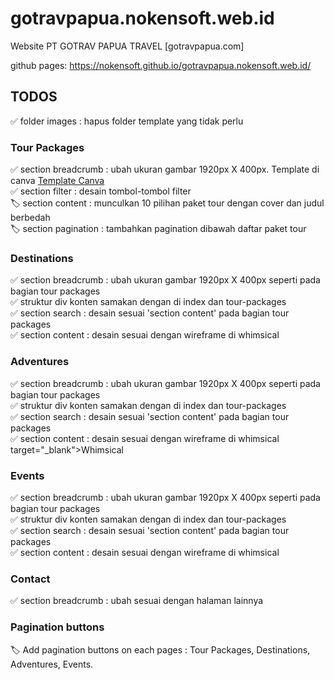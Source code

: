 # gotravpapua.nokensoft.web.id
Website PT GOTRAV PAPUA TRAVEL [gotravpapua.com]

github pages: https://nokensoft.github.io/gotravpapua.nokensoft.web.id/


## TODOS

✅ folder images : hapus folder template yang tidak perlu

### Tour Packages
✅ section breadcrumb : ubah ukuran gambar 1920px X 400px. Template di canva <a href="https://www.canva.com/design/DAFp08K0SLY/Rwp2U69Hbe0c3GoVMclF1w/edit?utm_content=DAFp08K0SLY&utm_campaign=designshare&utm_medium=link2&utm_source=sharebutton">Template Canva</a> <br>
✅ section filter : desain tombol-tombol filter <br>
🏷️ section content : munculkan 10 pilihan paket tour dengan cover dan judul berbedah <br>
🏷️ section pagination : tambahkan pagination dibawah daftar paket tour <br>

### Destinations
✅ section breadcrumb : ubah ukuran gambar 1920px X 400px seperti pada bagian tour packages <br>
✅ struktur div konten samakan dengan di index dan tour-packages <br>
✅ section search : desain sesuai 'section content' pada bagian tour packages <br>
✅ section content : desain sesuai dengan wireframe di whimsical <br>

### Adventures
✅ section breadcrumb : ubah ukuran gambar 1920px X 400px seperti pada bagian tour packages <br>
✅ struktur div konten samakan dengan di index dan tour-packages <br>
✅ section search : desain sesuai 'section content' pada bagian tour packages <br>
✅ section content : desain sesuai dengan wireframe di whimsical target="_blank">Whimsical </a> <br>

### Events
✅ section breadcrumb : ubah ukuran gambar 1920px X 400px seperti pada bagian tour packages <br>
✅ struktur div konten samakan dengan di index dan tour-packages <br>
✅ section search : desain sesuai 'section content' pada bagian tour packages <br>
✅ section content : desain sesuai dengan wireframe di whimsical <br>

### Contact
✅ section breadcrumb : ubah sesuai dengan halaman lainnya

### Pagination buttons

🏷️ Add pagination buttons on each pages : Tour Packages, Destinations, Adventures, Events.